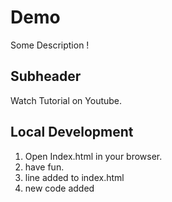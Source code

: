 # Demo

Some Description !

## Subheader

Watch Tutorial on Youtube.

 ## Local Development

 1. Open Index.html in your browser.
 2. have fun.
 3. line added to index.html
 4. new code added
